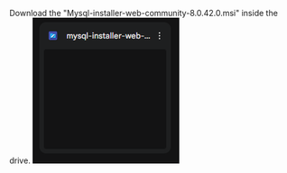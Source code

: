  Download the "Mysql-installer-web-community-8.0.42.0.msi" inside the drive.
 ![image alt](https://github.com/NokoAR/Facility-Reservation-System/blob/569b12874e127fcedc17d50206c26225e7460665/Images%20Tutorial/Mysql%20DL.PNG)
